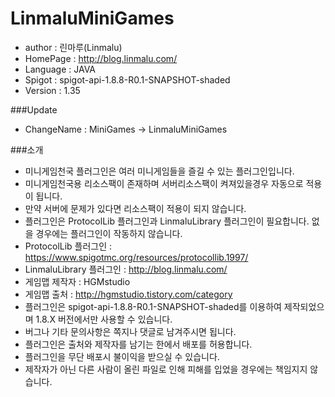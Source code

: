 # LinmaluMiniGames

 - author : 린마루(Linmalu)
 - HomePage : http://blog.linmalu.com/
 - Language : JAVA
 - Spigot : spigot-api-1.8.8-R0.1-SNAPSHOT-shaded
 - Version : 1.35

###Update
- ChangeName : MiniGames -> LinmaluMiniGames

###소개
- 미니게임천국 플러그인은 여러 미니게임들을 즐길 수 있는 플러그인입니다.
- 미니게임천국용 리소스팩이 존재하며 서버리소스팩이 켜져있을경우 자동으로 적용이 됩니다.
- 만약 서버에 문제가 있다면 리소스팩이 적용이 되지 않습니다.
- 플러그인은 ProtocolLib 플러그인과 LinmaluLibrary 플러그인이 필요합니다. 없을 경우에는 플러그인이 작동하지 않습니다.
- ProtocolLib 플러그인 : https://www.spigotmc.org/resources/protocollib.1997/
- LinmaluLibrary 플러그인 : http://blog.linmalu.com/
- 게임맵 제작자 : HGMstudio
- 게임맵 출처 : http://hgmstudio.tistory.com/category
- 플러그인은 spigot-api-1.8.8-R0.1-SNAPSHOT-shaded를 이용하여 제작되었으며 1.8.X 버전에서만 사용할 수 있습니다.
- 버그나 기타 문의사항은 쪽지나 댓글로 남겨주시면 됩니다.
- 플러그인은 출처와 제작자를 남기는 한에서 배포를 허용합니다.
- 플러그인을 무단 배포시 불이익을 받으실 수 있습니다.
- 제작자가 아닌 다른 사람이 올린 파일로 인해 피해를 입었을 경우에는 책임지지 않습니다.
